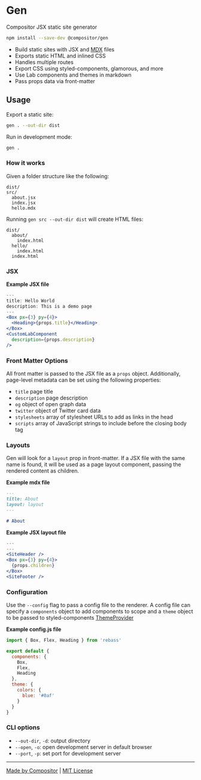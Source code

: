 
# Gen

Compositor JSX static site generator

```sh
npm install --save-dev @compositor/gen
```

- Build static sites with JSX and [MDX][mdx] files
- Exports static HTML and inlined CSS
- Handles multiple routes
- Export CSS using styled-components, glamorous, and more
- Use Lab components and themes in markdown
- Pass props data via front-matter

[mdx]: https://github.com/mdx-js/mdx

## Usage

Export a static site:

```sh
gen . --out-dir dist
```

Run in development mode:

```sh
gen .
```

### How it works

Given a folder structure like the following:

```
dist/
src/
  about.jsx
  index.jsx
  hello.mdx
```

Running `gen src --out-dir dist` will create HTML files:

```
dist/
  about/
    index.html
  hello/
    index.html
  index.html
```

### JSX

**Example JSX file**

```jsx
---
title: Hello World
description: This is a demo page
---
<Box px={3} py={4}>
  <Heading>{props.title}</Heading>
</Box>
<CustomLabComponent
  description={props.description}
/>
```

### Front Matter Options

All front matter is passed to the JSX file as a `props` object.
Additionally, page-level metadata can be set using the following properties:

- `title` page title
- `description` page description
- `og` object of open graph data
- `twitter` object of Twitter card data
- `stylesheets` array of stylesheet URLs to add as links in the head
- `scripts` array of JavaScript strings to include before the closing body tag

### Layouts

Gen will look for a `layout` prop in front-matter. If a JSX file with the same name is found, it will be used as a page layout component, passing the rendered content as children.

**Example mdx file**

```md
---
title: About
layout: layout
---

# About
```

**Example JSX layout file**

```jsx
---
---
<SiteHeader />
<Box px={3} py={4}>
  {props.children}
</Box>
<SiteFooter />
```

### Configuration

Use the `--config` flag to pass a config file to the renderer.
A config file can specify a `components` object to add components to scope and a `theme` object to be passed to styled-components [ThemeProvider][theme-provider]

[theme-provider]: https://www.styled-components.com/docs/advanced#theming

**Example config.js file**

```js
import { Box, Flex, Heading } from 'rebass'

export default {
  components: {
    Box,
    Flex,
    Heading
  },
  theme: {
    colors: {
      blue: '#0af'
    }
  }
}
```

### CLI options

- `--out-dir`, `-d`: output directory
- `--open`, `-o`: open development server in default browser
- `--port`, `-p`: set port for development server

---

[Made by Compositor](https://compositor.io/)
|
[MIT License](LICENSE.md)

[iso]: https://compositor.io/iso/
[front-matter]: https://jekyllrb.com/docs/frontmatter/

